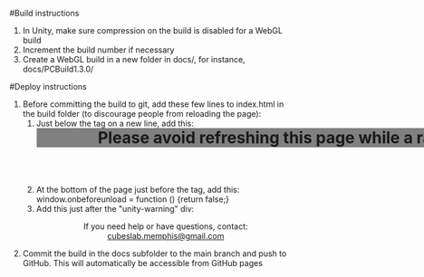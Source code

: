 #Build instructions
1. In Unity, make sure compression on the build is disabled for a WebGL build
1. Increment the build number if necessary
1. Create a WebGL build in a new folder in docs/, for instance, docs/PCBuild1.3.0/

#Deploy instructions
1. Before committing the build to git, add these few lines to index.html in the build folder (to discourage people from reloading the page):
	1. Just below the <body> tag on a new line, add this: <div style="height: 100px"><h1 style="background: gray; width: 960px; text-align: center; margin: auto"><b>Please avoid refreshing this page while a race is active</b></h1></div>
	1. At the bottom of the page just before the </script> tag, add this: window.onbeforeunload = function () {return false;}
	1. Add this just after the "unity-warning" div: <div><p style="text-align: center">If you need help or have questions, contact: <a href="mailto:cubeslab.memphis@gmail.com">cubeslab.memphis@gmail.com</a></p></div>
1. Commit the build in the docs subfolder to the main branch and push to GitHub. This will automatically be accessible from GitHub pages
